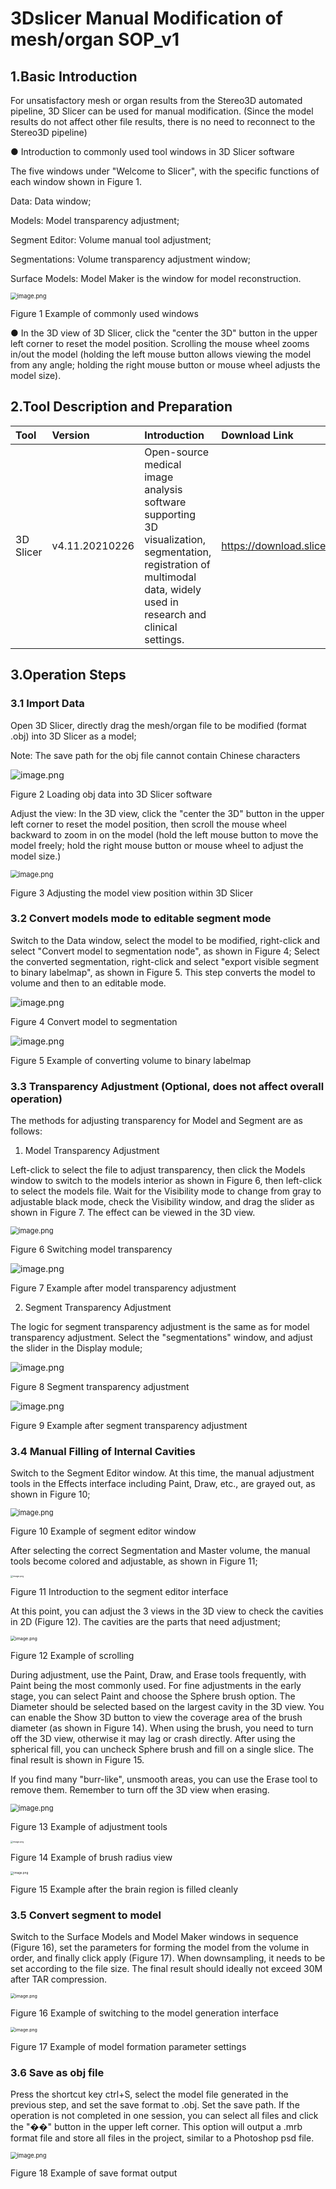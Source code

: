 # **3Dslicer Manual Modification of mesh/organ SOP_v1**

## 1.**Basic Introduction**

For unsatisfactory mesh or organ results from the Stereo3D automated pipeline, 3D Slicer can be used for manual modification. (Since the model results do not affect other file results, there is no need to reconnect to the Stereo3D pipeline)

● Introduction to commonly used tool windows in 3D Slicer software

The five windows under "Welcome to Slicer", with the specific functions of each window shown in Figure 1.

Data: Data window;

Models: Model transparency adjustment;

Segment Editor: Volume manual tool adjustment;

Segmentations: Volume transparency adjustment window;

Surface Models: Model Maker is the window for model reconstruction.

<img src="https://alidocs.oss-cn-zhangjiakou.aliyuncs.com/res/r4mlQ5bxX8M9Zlxo/img/9a88f0e7-c674-474b-9046-ac5086484d77.png" alt="image.png" style="zoom: 67%;" />

Figure 1 Example of commonly used windows

● In the 3D view of 3D Slicer, click the "center the 3D" button in the upper left corner to reset the model position. Scrolling the mouse wheel zooms in/out the model (holding the left mouse button allows viewing the model from any angle; holding the right mouse button or mouse wheel adjusts the model size).

## 2.**Tool Description and Preparation**

| Tool      | Version        | Introduction                                                 | Download Link                | Purpose                 |
| :-------- | :------------- | :----------------------------------------------------------- | :--------------------------- | :---------------------- |
| 3D Slicer | v4.11.20210226 | Open-source medical image analysis software supporting 3D visualization, segmentation, registration of multimodal data, widely used in research and clinical settings. | https://download.slicer.org/ | ● Modify model contours |

## 3.**Operation Steps**

### 3.1 **Import Data**

Open 3D Slicer, directly drag the mesh/organ file to be modified (format .obj) into 3D Slicer as a model;

Note: The save path for the obj file cannot contain Chinese characters

![image.png](https://alidocs.oss-cn-zhangjiakou.aliyuncs.com/res/YdgOkW800a43O4BX/img/6f63a705-cf5f-4528-b6a5-fe0aefad6cc8.png)

Figure 2 Loading obj data into 3D Slicer software

Adjust the view: In the 3D view, click the "center the 3D" button in the upper left corner to reset the model position, then scroll the mouse wheel backward to zoom in on the model (hold the left mouse button to move the model freely; hold the right mouse button or mouse wheel to adjust the model size.)

<img src="https://alidocs.oss-cn-zhangjiakou.aliyuncs.com/res/YdgOkW800a43O4BX/img/e70b3108-8bf9-4c05-ac25-aec6da041ac0.png" alt="image.png" style="zoom:80%;" />

Figure 3 Adjusting the model view position within 3D Slicer

### 3.2 **Convert models mode to editable segment mode**

Switch to the Data window, select the model to be modified, right-click and select "Convert model to segmentation node", as shown in Figure 4; Select the converted segmentation, right-click and select "export visible segment to binary labelmap", as shown in Figure 5. This step converts the model to volume and then to an editable mode.

![image.png](https://alidocs.oss-cn-zhangjiakou.aliyuncs.com/res/r4mlQ5bxX8M9Zlxo/img/ad4f31c7-6730-4ccb-bd41-4176985bb344.png)

Figure 4 Convert model to segmentation

![image.png](https://alidocs.oss-cn-zhangjiakou.aliyuncs.com/res/r4mlQ5bxX8M9Zlxo/img/4e53faf2-b579-4315-9424-4251d40016e2.png)

Figure 5 Example of converting volume to binary labelmap

### 3.3 **Transparency Adjustment (Optional, does not affect overall operation)**

The methods for adjusting transparency for Model and Segment are as follows:

1. Model Transparency Adjustment

Left-click to select the file to adjust transparency, then click the Models window to switch to the models interior as shown in Figure 6, then left-click to select the models file. Wait for the Visibility mode to change from gray to adjustable black mode, check the Visibility window, and drag the slider as shown in Figure 7. The effect can be viewed in the 3D view.

<img src="https://alidocs.oss-cn-zhangjiakou.aliyuncs.com/res/YdgOkW800a43O4BX/img/ea07c88f-c2be-4081-8248-d57b1a04e5b3.png" alt="image.png" style="zoom:80%;" />

Figure 6 Switching model transparency

![image.png](https://alidocs.oss-cn-zhangjiakou.aliyuncs.com/res/YdgOkW800a43O4BX/img/353e52a2-a9db-40b8-8a1e-962d2d702445.png)

Figure 7 Example after model transparency adjustment

2. Segment Transparency Adjustment

The logic for segment transparency adjustment is the same as for model transparency adjustment. Select the "segmentations" window, and adjust the slider in the Display module;

![image.png](https://alidocs.oss-cn-zhangjiakou.aliyuncs.com/res/YdgOkW800a43O4BX/img/4df77f0a-2ee4-4c62-8b9f-039fb793c1ef.png)

Figure 8 Segment transparency adjustment

![image.png](https://alidocs.oss-cn-zhangjiakou.aliyuncs.com/res/YdgOkW800a43O4BX/img/0b2ea87c-03ed-4c89-a5cb-cf29cdbcbcb5.png)

Figure 9 Example after segment transparency adjustment

### 3.4 **Manual Filling of Internal Cavities**

Switch to the Segment Editor window. At this time, the manual adjustment tools in the Effects interface including Paint, Draw, etc., are grayed out, as shown in Figure 10;

<img src="https://alidocs.oss-cn-zhangjiakou.aliyuncs.com/res/r4mlQ5bxX8M9Zlxo/img/e6bc773d-669a-4dee-b176-98dd855f048b.png" alt="image.png" style="zoom: 80%;" /> 

Figure 10 Example of segment editor window

After selecting the correct Segmentation and Master volume, the manual tools become colored and adjustable, as shown in Figure 11;

<img src="https://alidocs.oss-cn-zhangjiakou.aliyuncs.com/res/YdgOkW800a43O4BX/img/299af816-07c0-4e00-9d70-42da1c9fe7a5.png" alt="image.png" style="zoom: 25%;" />

Figure 11 Introduction to the segment editor interface

At this point, you can adjust the 3 views in the 3D view to check the cavities in 2D (Figure 12). The cavities are the parts that need adjustment;

<img src="https://alidocs.oss-cn-zhangjiakou.aliyuncs.com/res/YdgOkW800a43O4BX/img/02243474-4bf5-428b-a856-682e420ec05d.png" alt="image.png" style="zoom: 50%;" />

Figure 12 Example of scrolling

During adjustment, use the Paint, Draw, and Erase tools frequently, with Paint being the most commonly used. For fine adjustments in the early stage, you can select Paint and choose the Sphere brush option. The Diameter should be selected based on the largest cavity in the 3D view. You can enable the Show 3D button to view the coverage area of the brush diameter (as shown in Figure 14). When using the brush, you need to turn off the 3D view, otherwise it may lag or crash directly. After using the spherical fill, you can uncheck Sphere brush and fill on a single slice. The final result is shown in Figure 15.

If you find many "burr-like", unsmooth areas, you can use the Erase tool to remove them. Remember to turn off the 3D view when erasing.

<img src="https://alidocs.oss-cn-zhangjiakou.aliyuncs.com/res/r4mlQ5bxX8M9Zlxo/img/8ad71ee7-bc42-4552-8367-0726b46966c1.png" alt="image.png" style="zoom: 80%;" />

Figure 13 Example of adjustment tools

<img src="https://alidocs.oss-cn-zhangjiakou.aliyuncs.com/res/YdgOkW800a43O4BX/img/3739d751-b1cc-4df4-8771-b65224992e83.png" alt="image.png" style="zoom: 25%;" />

Figure 14 Example of brush radius view

<img src="https://alidocs.oss-cn-zhangjiakou.aliyuncs.com/res/YdgOkW800a43O4BX/img/9168481e-af31-4108-9597-f6af8f1d64b3.png" alt="image.png" style="zoom: 33%;" />

Figure 15 Example after the brain region is filled cleanly

### 3.5 **Convert segment to model**

Switch to the Surface Models and Model Maker windows in sequence (Figure 16), set the parameters for forming the model from the volume in order, and finally click apply (Figure 17). When downsampling, it needs to be set according to the file size. The final result should ideally not exceed 30M after TAR compression.

<img src="https://alidocs.oss-cn-zhangjiakou.aliyuncs.com/res/YdgOkW800a43O4BX/img/8303d1db-4574-485b-b3bf-9932abde221f.png" alt="image.png" style="zoom: 50%;" />

Figure 16 Example of switching to the model generation interface

<img src="https://alidocs.oss-cn-zhangjiakou.aliyuncs.com/res/YdgOkW800a43O4BX/img/50ea4809-07d3-4782-829d-14f09fd1da19.png" alt="image.png" style="zoom: 50%;" />

Figure 17 Example of model formation parameter settings

### 3.6 **Save as obj file**

Press the shortcut key ctrl+S, select the model file generated in the previous step, and set the save format to .obj. Set the save path. If the operation is not completed in one session, you can select all files and click the "��" button in the upper left corner. This option will output a .mrb format file and store all files in the project, similar to a Photoshop psd file.

<img src="https://alidocs.oss-cn-zhangjiakou.aliyuncs.com/res/YdgOkW800a43O4BX/img/55085ecb-00c1-405c-b7a3-2f4df3067011.png" alt="image.png" style="zoom:67%;" />

Figure 18 Example of save format output